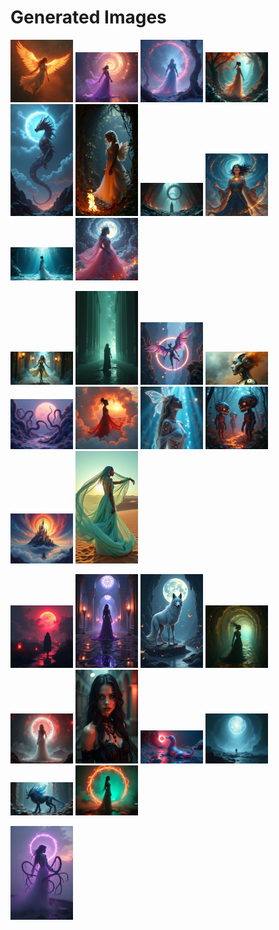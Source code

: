 # Generated Images



<img src="2025_07_22_01.png" width="100"/> <img src="2025_07_22_02.png" width="100"/> <img src="2025_07_22_03.png" width="100"/> <img src="2025_07_22_04.png" width="100"/> <img src="2025_07_22_05.png" width="100"/> <img src="2025_07_22_06.png" width="100"/> <img src="2025_07_22_07.png" width="100"/> <img src="2025_07_22_08.png" width="100"/> <img src="2025_07_22_09.png" width="100"/> <img src="2025_07_22_10.png" width="100"/>

<img src="2025_07_22_11.png" width="100"/> <img src="2025_07_22_12.png" width="100"/> <img src="2025_07_22_13.png" width="100"/> <img src="2025_07_22_14.png" width="100"/> <img src="2025_07_22_15.png" width="100"/> <img src="2025_07_22_16.png" width="100"/> <img src="2025_07_22_17.png" width="100"/> <img src="2025_07_22_18.png" width="100"/> <img src="2025_07_22_19.png" width="100"/> <img src="2025_07_22_20.png" width="100"/>

<img src="2025_07_22_21.png" width="100"/> <img src="2025_07_22_22.png" width="100"/> <img src="2025_07_22_23.png" width="100"/> <img src="2025_07_22_24.png" width="100"/> <img src="2025_07_22_25.png" width="100"/> <img src="2025_07_22_26.png" width="100"/> <img src="2025_07_22_27.png" width="100"/> <img src="2025_07_22_28.png" width="100"/> <img src="2025_07_22_29.png" width="100"/> <img src="2025_07_22_30.png" width="100"/>

<img src="2025_07_22_31.png" width="100"/>